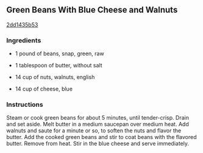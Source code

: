 ## Green Beans With Blue Cheese and Walnuts

[2dd1435b53](http://www.food.com/recipe/green-beans-with-blue-cheese-and-walnuts-400782)

### Ingredients

 - 1 pound of beans, snap, green, raw

 - 1 tablespoon of butter, without salt

 - 14 cup of nuts, walnuts, english

 - 14 cup of cheese, blue

### Instructions

Steam or cook green beans for about 5 minutes, until tender-crisp. Drain and set aside. Melt butter in a medium saucepan over medium heat. Add walnuts and saute for a minute or so, to soften the nuts and flavor the butter. Add the cooked green beans and stir to coat beans with the flavored butter. Remove from heat. Stir in the blue cheese and serve immediately.